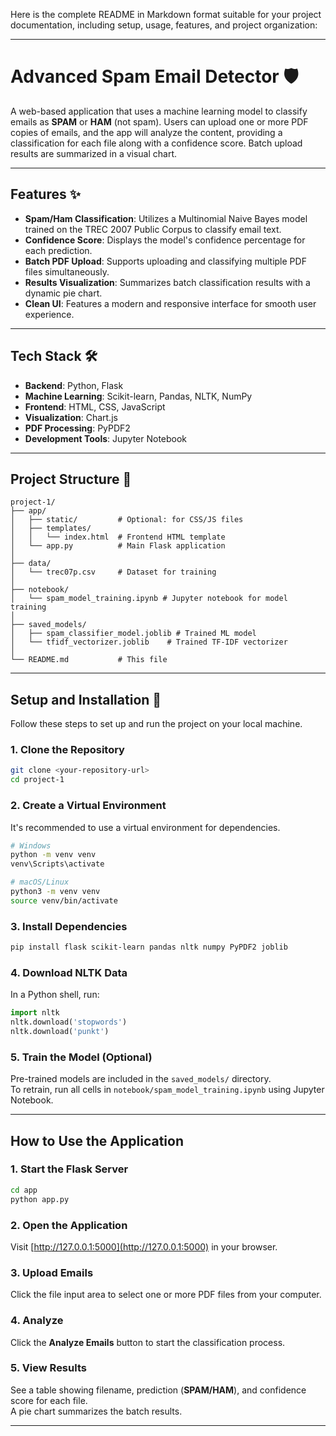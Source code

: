 Here is the complete README in Markdown format suitable for your project documentation, including setup, usage, features, and project organization:

***

# Advanced Spam Email Detector 🛡️

A web-based application that uses a machine learning model to classify emails as **SPAM** or **HAM** (not spam). Users can upload one or more PDF copies of emails, and the app will analyze the content, providing a classification for each file along with a confidence score. Batch upload results are summarized in a visual chart.

***

## Features ✨

- **Spam/Ham Classification**: Utilizes a Multinomial Naive Bayes model trained on the TREC 2007 Public Corpus to classify email text.
- **Confidence Score**: Displays the model's confidence percentage for each prediction.
- **Batch PDF Upload**: Supports uploading and classifying multiple PDF files simultaneously.
- **Results Visualization**: Summarizes batch classification results with a dynamic pie chart.
- **Clean UI**: Features a modern and responsive interface for smooth user experience.

***

## Tech Stack 🛠️

- **Backend**: Python, Flask
- **Machine Learning**: Scikit-learn, Pandas, NLTK, NumPy
- **Frontend**: HTML, CSS, JavaScript
- **Visualization**: Chart.js
- **PDF Processing**: PyPDF2
- **Development Tools**: Jupyter Notebook

***

## Project Structure 📂

```
project-1/
├── app/
│   ├── static/         # Optional: for CSS/JS files
│   ├── templates/
│   │   └── index.html  # Frontend HTML template
│   └── app.py          # Main Flask application
│
├── data/
│   └── trec07p.csv     # Dataset for training
│
├── notebook/
│   └── spam_model_training.ipynb # Jupyter notebook for model training
│
├── saved_models/
│   ├── spam_classifier_model.joblib # Trained ML model
│   └── tfidf_vectorizer.joblib    # Trained TF-IDF vectorizer
│
└── README.md           # This file
```

***

## Setup and Installation 🚀

Follow these steps to set up and run the project on your local machine.

### 1. Clone the Repository

```bash
git clone <your-repository-url>
cd project-1
```

### 2. Create a Virtual Environment

It's recommended to use a virtual environment for dependencies.

```bash
# Windows
python -m venv venv
venv\Scripts\activate

# macOS/Linux
python3 -m venv venv
source venv/bin/activate
```

### 3. Install Dependencies

```bash
pip install flask scikit-learn pandas nltk numpy PyPDF2 joblib
```

### 4. Download NLTK Data

In a Python shell, run:

```python
import nltk
nltk.download('stopwords')
nltk.download('punkt')
```

### 5. Train the Model (Optional)

Pre-trained models are included in the `saved_models/` directory.  
To retrain, run all cells in `notebook/spam_model_training.ipynb` using Jupyter Notebook.

***

## How to Use the Application

### 1. Start the Flask Server

```bash
cd app
python app.py
```

### 2. Open the Application

Visit [http://127.0.0.1:5000](http://127.0.0.1:5000) in your browser.

### 3. Upload Emails

Click the file input area to select one or more PDF files from your computer.

### 4. Analyze

Click the **Analyze Emails** button to start the classification process.

### 5. View Results

See a table showing filename, prediction (**SPAM/HAM**), and confidence score for each file.  
A pie chart summarizes the batch results.

***



